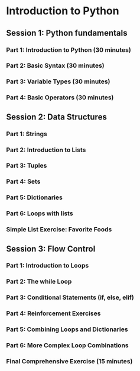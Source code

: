 # Introduction to Python

## Session 1: Python fundamentals

### Part 1: Introduction to Python (30 minutes)
### Part 2: Basic Syntax (30 minutes)
### Part 3: Variable Types (30 minutes)
### Part 4: Basic Operators (30 minutes)

## Session 2: Data Structures

### Part 1: Strings
### Part 2: Introduction to Lists
### Part 3: Tuples
### Part 4: Sets
### Part 5: Dictionaries
### Part 6: Loops with lists
### Simple List Exercise: Favorite Foods

## Session 3: Flow Control

### Part 1: Introduction to Loops
### Part 2: The while Loop
### Part 3: Conditional Statements (if, else, elif)
### Part 4: Reinforcement Exercises
### Part 5: Combining Loops and Dictionaries
### Part 6: More Complex Loop Combinations
### Final Comprehensive Exercise (15 minutes)

